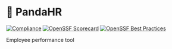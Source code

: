 # 🐼 PandaHR

[![Compliance](https://github.com/inigomarquinez/pandahr/actions/workflows/compliance.yml/badge.svg)](https://github.com/inigomarquinez/pandahr/actions/workflows/compliance.yml)
[![OpenSSF Scorecard](https://api.securityscorecards.dev/projects/github.com/inigomarquinez/pandahr/badge)](https://securityscorecards.dev/viewer/?uri=github.com/inigomarquinez/pandahr)
[![OpenSSF Best Practices](https://www.bestpractices.dev/projects/8371/badge)](https://www.bestpractices.dev/projects/8371)

Employee performance tool
